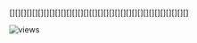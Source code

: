 [][][][][][][][][][][][][][][[][][][][][][][][][][][][][][][][]
<p align="left"> <img src="https://komarev.com/ghpvc/?username=sidhys1&style=flat-square" alt="views" /> </p>
